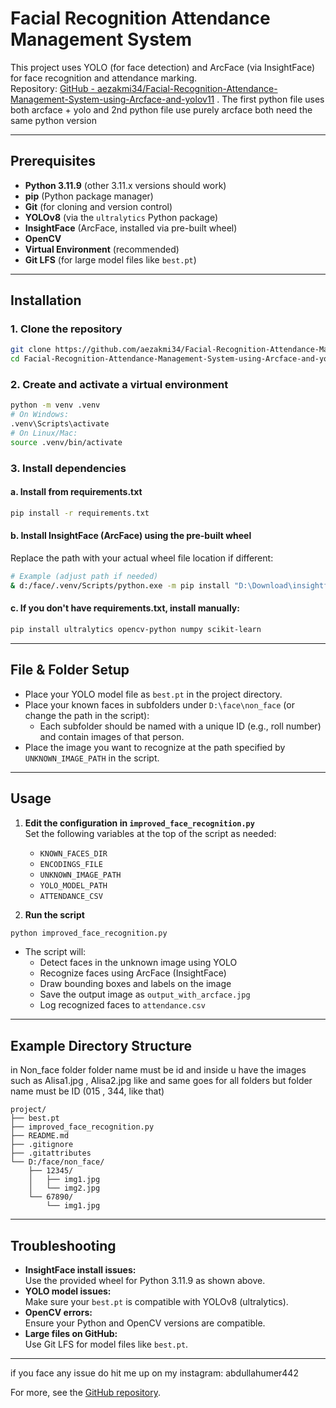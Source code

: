 # Facial Recognition Attendance Management System

This project uses YOLO (for face detection) and ArcFace (via InsightFace) for face recognition and attendance marking.  
Repository: [GitHub - aezakmi34/Facial-Recognition-Attendance-Management-System-using-Arcface-and-yolov11](https://github.com/aezakmi34/Facial-Recognition-Attendance-Management-System-using-Arcface-and-yolov11.git) . The first python file uses both arcface + yolo and 2nd python file use purely arcface both need the same python version

---

## Prerequisites

- **Python 3.11.9** (other 3.11.x versions should work)
- **pip** (Python package manager)
- **Git** (for cloning and version control)
- **YOLOv8** (via the `ultralytics` Python package)
- **InsightFace** (ArcFace, installed via pre-built wheel)
- **OpenCV**
- **Virtual Environment** (recommended)
- **Git LFS** (for large model files like `best.pt`)

---

## Installation

### 1. Clone the repository

```bash
git clone https://github.com/aezakmi34/Facial-Recognition-Attendance-Management-System-using-Arcface-and-yolov11.git
cd Facial-Recognition-Attendance-Management-System-using-Arcface-and-yolov11
```

### 2. Create and activate a virtual environment

```bash
python -m venv .venv
# On Windows:
.venv\Scripts\activate
# On Linux/Mac:
source .venv/bin/activate
```

### 3. Install dependencies

#### a. Install from requirements.txt

```bash
pip install -r requirements.txt
```

#### b. Install InsightFace (ArcFace) using the pre-built wheel

Replace the path with your actual wheel file location if different:

```bash
# Example (adjust path if needed)
& d:/face/.venv/Scripts/python.exe -m pip install "D:\Download\insightface-0.7.3-cp311-cp311-win_amd64.whl"
```

#### c. If you don't have requirements.txt, install manually:

```bash
pip install ultralytics opencv-python numpy scikit-learn
```

---

## File & Folder Setup

- Place your YOLO model file as `best.pt` in the project directory.
- Place your known faces in subfolders under `D:\face\non_face` (or change the path in the script):
  - Each subfolder should be named with a unique ID (e.g., roll number) and contain images of that person.
- Place the image you want to recognize at the path specified by `UNKNOWN_IMAGE_PATH` in the script.

---

## Usage

1. **Edit the configuration in `improved_face_recognition.py`**  
   Set the following variables at the top of the script as needed:
   - `KNOWN_FACES_DIR`
   - `ENCODINGS_FILE`
   - `UNKNOWN_IMAGE_PATH`
   - `YOLO_MODEL_PATH`
   - `ATTENDANCE_CSV`

2. **Run the script**

```bash
python improved_face_recognition.py
```

- The script will:
  - Detect faces in the unknown image using YOLO
  - Recognize faces using ArcFace (InsightFace)
  - Draw bounding boxes and labels on the image
  - Save the output image as `output_with_arcface.jpg`
  - Log recognized faces to `attendance.csv`

---

## Example Directory Structure
in Non_face folder folder name must be id and inside u have the images such as Alisa1.jpg , Alisa2.jpg like and same goes for all folders 
but folder name must be ID (015 , 344, like that)

```
project/
├── best.pt
├── improved_face_recognition.py
├── README.md
├── .gitignore
├── .gitattributes
└── D:/face/non_face/
    ├── 12345/        
    │   ├── img1.jpg
    │   └── img2.jpg
    └── 67890/
        └── img1.jpg
```

---

## Troubleshooting

- **InsightFace install issues:**  
  Use the provided wheel for Python 3.11.9 as shown above.
- **YOLO model issues:**  
  Make sure your `best.pt` is compatible with YOLOv8 (ultralytics).
- **OpenCV errors:**  
  Ensure your Python and OpenCV versions are compatible.
- **Large files on GitHub:**  
  Use Git LFS for model files like `best.pt`.

---
if you face any issue do hit me up on my 
instagram: abdullahumer442

For more, see the [GitHub repository](https://github.com/aezakmi34/Facial-Recognition-Attendance-Management-System-using-Arcface-and-yolov11.git). 
